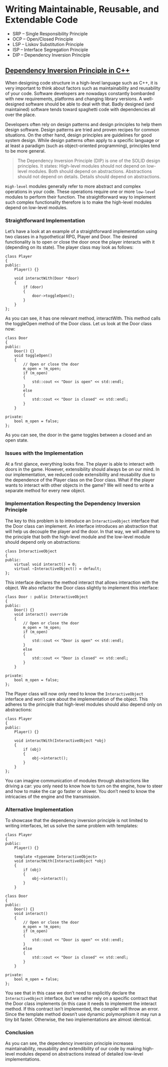 
# Writing Maintainable, Reusable, and Extendable Code

* SRP – Single Responsibility Principle
* OCP – Open/Closed Principle
* LSP – Liskov Substitution Principle
* ISP – Interface Segregation Principle
* DIP – Dependency Inversion Principle

## [Dependency Inversion Principle in C++](https://levelup.gitconnected.com/dependency-inversion-principle-in-c-14ec84408201)

When designing code structure in a high-level language such as C++, it is very important to think about factors such as maintainability and reusability of your code. Software developers are nowadays constantly bombarded with new requirements, platforms and changing library versions. A well-designed software should be able to deal with that. Badly designed (and maintained) software tends toward spaghetti code with dependencies all over the place.

Developers often rely on design patterns and design principles to help them design software. Design patterns are tried and proven recipes for common situations. On the other hand, design principles are guidelines for good system design. While design patterns often apply to a specific language or at least a paradigm (such as object-oriented programming), principles tend to be more general.

> The Dependency Inversion Principle (DIP) is one of the SOLID design principles. It states:
> High-level modules should not depend on low-level modules. Both should depend on abstractions. Abstractions should not depend on details. Details should depend on abstractions.

`High-level` modules generally refer to more abstract and complex operations in your code. These operations require one or more `low-leve`l modules to perform their function. The straightforward way to implement such complex functionality therefore is to make the high-level modules depend on low-level modules.

### Straightforward Implementation
Let’s have a look at an example of a straightforward implementation using two classes in a hypothetical RPG, Player and Door. The desired functionality is to open or close the door once the player interacts with it (depending on its state). The player class may look as follows:
```
class Player
{
public:
    Player() {}
    
    void interactWith(Door *door)
    {
        if (door)
        {
            door->toggleOpen();
        }
    }
};
```

As you can see, it has one relevant method, interactWith. This method calls the toggleOpen method of the Door class. Let us look at the Door class now:
```
class Door
{
public:
    Door() {}
    void toggleOpen() 
    {
        // Open or close the door
        m_open = !m_open;
        if (m_open)
        {
            std::cout << "Door is open" << std::endl;
        }
        else
        {
            std::cout << "Door is closed" << std::endl;
        }
    }
    
private:
    bool m_open = false;
};
```

As you can see, the door in the game toggles between a closed and an open state.

### Issues with the Implementation
At a first glance, everything looks fine. The player is able to interact with doors in the game. However, extensibility should always be on our mind. In our implementation, we reduced code extensibility and reusability due to the dependence of the Player class on the Door class. What if the player wants to interact with other objects in the game? We will need to write a separate method for every new object.

### Implementation Respecting the Dependency Inversion Principle
The key to this problem is to introduce an `InteractiveObject` interface that the Door class can implement. An interface introduces an abstraction that will help us decouple the player and the door. In that way, we will adhere to the principle that both the high-level module and the low-level module should depend only on abstractions:

```
class InteractiveObject
{
public:
    virtual void interact() = 0;
    virtual ~InteractiveObject() = default;
};
```
This interface declares the method interact that allows interaction with the object. We also refactor the Door class slightly to implement this interface:
```
class Door : public InteractiveObject
{
public:
    Door() {}
    void interact() override
    {
        // Open or close the door
        m_open = !m_open;
        if (m_open)
        {
            std::cout << "Door is open" << std::endl;
        }
        else
        {
            std::cout << "Door is closed" << std::endl;
        }
    }
    
private:
    bool m_open = false;
};
```

The Player class will now only need to know the `InteractiveObject` interface and won’t care about the implementation of the object. This adheres to the principle that high-level modules should also depend only on abstractions:
```
class Player
{
public:
    Player() {}
    
    void interactWith(InteractiveObject *obj)
    {
        if (obj)
        {
            obj->interact();
        }
    }
};
```


You can imagine communication of modules through abstractions like driving a car: you only need to know how to turn on the engine, how to steer and how to make the car go faster or slower. You don’t need to know the intricacies of the engine and the transmission.

### Alternative Implementation
To showcase that the dependency inversion principle is not limited to writing interfaces, let us solve the same problem with templates:
```
class Player
{
public:
    Player() {}
    
    template <typename InteractiveObject>
    void interactWith(InteractiveObject *obj)
    {
        if (obj)
        {
            obj->interact();
        }
    }

class Door
{
public:
    Door() {}
    void interact()
    {
        // Open or close the door
        m_open = !m_open;
        if (m_open)
        {
            std::cout << "Door is open" << std::endl;
        }
        else
        {
            std::cout << "Door is closed" << std::endl;
        }
    }
    
private:
    bool m_open = false;
};
```

You see that in this case we don’t need to explicitly declare the `InteractiveObject` interface, but we rather rely on a specific contract that the Door class implements (in this case it needs to implement the interact method. If this contract isn’t implemented, the compiler will throw an error. Since the template method doesn’t use dynamic polymorphism it may run a tiny bit faster. Otherwise, the two implementations are almost identical.

### Conclusion
As you can see, the dependency inversion principle increases maintainability, reusability and extendibility of our code by making high-level modules depend on abstractions instead of detailed low-level implementations.
